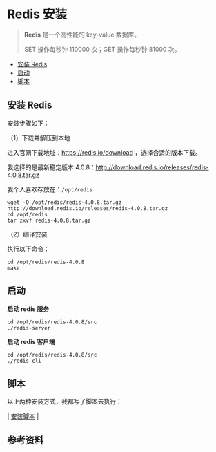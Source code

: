 # Redis 安装

> **Redis** 是一个高性能的 key-value 数据库。
>
> SET 操作每秒钟 110000 次；GET 操作每秒钟 81000 次。

<!-- TOC depthFrom:2 depthTo:3 -->

- [安装 Redis](#安装-redis)
- [启动](#启动)
- [脚本](#脚本)

<!-- /TOC -->

## 安装 Redis

安装步骤如下：

（1）下载并解压到本地

进入官网下载地址：https://redis.io/download ，选择合适的版本下载。

我选择的是最新稳定版本 4.0.8：http://download.redis.io/releases/redis-4.0.8.tar.gz

我个人喜欢存放在：`/opt/redis`

```
wget -O /opt/redis/redis-4.0.8.tar.gz http://download.redis.io/releases/redis-4.0.8.tar.gz
cd /opt/redis
tar zxvf redis-4.0.8.tar.gz
```

（2）编译安装

执行以下命令：

```
cd /opt/redis/redis-4.0.8
make
```

## 启动

**启动 redis 服务**

```
cd /opt/redis/redis-4.0.8/src
./redis-server
```

**启动 redis 客户端**

```
cd /opt/redis/redis-4.0.8/src
./redis-cli
```

## 脚本

以上两种安装方式，我都写了脚本去执行：

| [安装脚本](https://github.com/dunwu/linux-tutorial/tree/master/codes/linux/soft) |

## 参考资料

